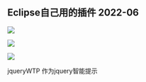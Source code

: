 ## Eclipse自己用的插件 2022-06

![](C:\Users\fengying\AppData\Roaming\marktext\images\2022-07-05-15-29-43-image.png)

![](C:\Users\fengying\AppData\Roaming\marktext\images\2022-07-05-15-29-45-image.png)

![](C:\Users\fengying\AppData\Roaming\marktext\images\2022-07-05-15-29-49-image.png)

jqueryWTP 作为jquery智能提示

